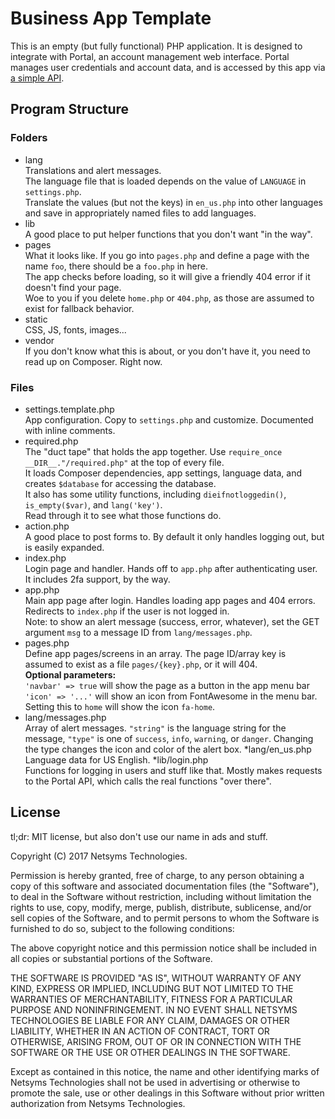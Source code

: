 Business App Template
=====================

This is an empty (but fully functional) PHP application.  It is designed to 
integrate with Portal, an account management web interface.  Portal manages 
user credentials and account data, and is accessed by this app via [a simple API](http://docs.netsyms.com/docs/Portal/API%20Documentation/).

Program Structure
-----------------

### Folders
* lang  
   Translations and alert messages.  
   The language file that is loaded depends on the value of `LANGUAGE` in `settings.php`.  
   Translate the values (but not the keys) in `en_us.php` into other languages and save in appropriately named files to add languages.
* lib  
   A good place to put helper functions that you don't want "in the way".
* pages  
   What it looks like.  If you go into `pages.php` and define a page with the name `foo`, there should be a `foo.php` in here.  
   The app checks before loading, so it will give a friendly 404 error if it doesn't find your page.  
   Woe to you if you delete `home.php` or `404.php`, as those are assumed to exist for fallback behavior.
* static  
   CSS, JS, fonts, images...
* vendor  
   If you don't know what this is about, or you don't have it, you need to read up on Composer.  Right now.

### Files
* settings.template.php  
   App configuration.  Copy to `settings.php` and customize.  Documented with inline comments.
* required.php  
   The "duct tape" that holds the app together.  Use `require_once __DIR__."/required.php"` at the top of every file.  
   It loads Composer dependencies, app settings, language data, and creates `$database` for accessing the database.  
   It also has some utility functions, including `dieifnotloggedin()`, `is_empty($var)`, and `lang('key')`.  
   Read through it to see what those functions do.
* action.php  
   A good place to post forms to.  By default it only handles logging out, but is easily expanded.
* index.php  
   Login page and handler.  Hands off to `app.php` after authenticating user.  
   It includes 2fa support, by the way.
* app.php  
   Main app page after login.  Handles loading app pages and 404 errors.  
   Redirects to `index.php` if the user is not logged in.  
   Note: to show an alert message (success, error, whatever), set the GET argument `msg` to a message ID from `lang/messages.php`.
* pages.php  
   Define app pages/screens in an array.  The page ID/array key is assumed to exist as a file `pages/{key}.php`, or it will 404.  
   __Optional parameters:__  
      `'navbar' => true` will show the page as a button in the app menu bar  
      `'icon' => '...'` will show an icon from FontAwesome in the menu bar.  Setting this to `home` will show the icon `fa-home`.
* lang/messages.php  
   Array of alert messages.
   `"string"` is the language string for the message, `"type"` is one of `success`, `info`, `warning`, or `danger`.
   Changing the type changes the icon and color of the alert box.
*lang/en_us.php  
   Language data for US English.
*lib/login.php  
   Functions for logging in users and stuff like that.  Mostly makes requests to the Portal API, which calls the real functions "over there".

License
-------

tl;dr: MIT license, but also don't use our name in ads and stuff.

Copyright (C) 2017 Netsyms Technologies.

Permission is hereby granted, free of charge, to any person obtaining a copy of this software and associated documentation files (the "Software"), to deal in the Software without restriction, including without limitation the rights to use, copy, modify, merge, publish, distribute, sublicense, and/or sell copies of the Software, and to permit persons to whom the Software is furnished to do so, subject to the following conditions:

The above copyright notice and this permission notice shall be included in all copies or substantial portions of the Software.

THE SOFTWARE IS PROVIDED "AS IS", WITHOUT WARRANTY OF ANY KIND, EXPRESS OR IMPLIED, INCLUDING BUT NOT LIMITED TO THE WARRANTIES OF MERCHANTABILITY, FITNESS FOR A PARTICULAR PURPOSE AND NONINFRINGEMENT. IN NO EVENT SHALL NETSYMS TECHNOLOGIES BE LIABLE FOR ANY CLAIM, DAMAGES OR OTHER LIABILITY, WHETHER IN AN ACTION OF CONTRACT, TORT OR OTHERWISE, ARISING FROM, OUT OF OR IN CONNECTION WITH THE SOFTWARE OR THE USE OR OTHER DEALINGS IN THE SOFTWARE.

Except as contained in this notice, the name and other identifying marks of Netsyms Technologies shall not be used in advertising or otherwise to promote the sale, use or other dealings in this Software without prior written authorization from Netsyms Technologies.